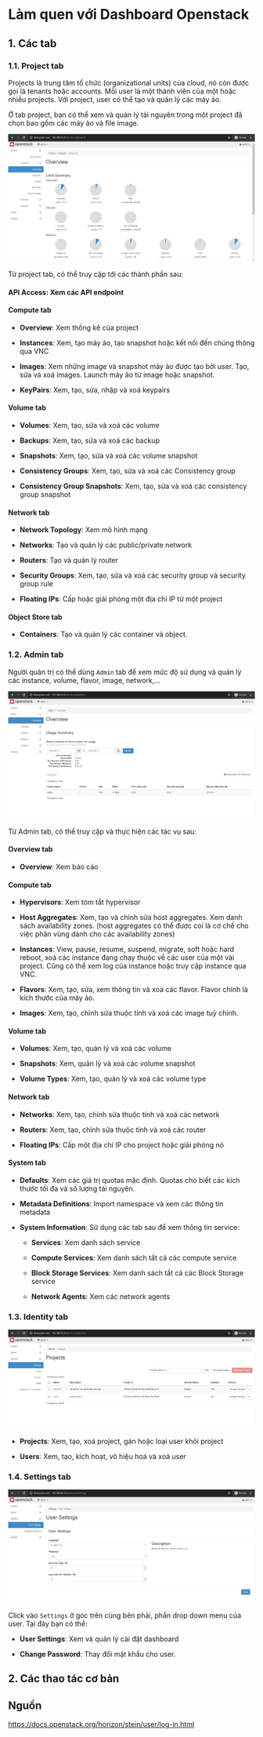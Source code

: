 # Làm quen với Dashboard Openstack

## 1. Các tab

### 1.1. Project tab

Projects là trung tâm tổ chức (organizational units) của cloud, nó còn được gọi là tenants hoặc accounts. Mỗi user là một thành viên của một hoặc nhiều projects. Với project, user có thể tạo và quản lý các máy ảo.

Ở tab project, bạn có thể xem và quản lý tài nguyên trong một project đã chọn bao gồm các máy ảo và file image.

<img src="img/08.jpg">

Từ project tab, có thể truy cập tới các thành phần sau:

#### API Access: Xem các API endpoint

#### Compute tab

- **Overview**: Xem thống kê của project

- **Instances**: Xem, tạo máy ảo, tạo snapshot hoặc kết nối đến chúng thông qua VNC

- **Images**: Xem những image và snapshot máy ảo được tạo bởi user. Tạo, sửa và xoá images. Launch máy ảo từ image hoặc snapshot.

- **KeyPairs**: Xem, tạo, sửa, nhập và xoá keypairs

#### Volume tab

- **Volumes**: Xem, tạo, sửa và xoá các volume

- **Backups**: Xem, tạo, sửa và xoá các backup

- **Snapshots**: Xem, tạo, sửa và xoá các volume snapshot

- **Consistency Groups**: Xem, tạo, sửa và xoá các Consistency group

- **Consistency Group Snapshots**: Xem, tạo, sửa và xoá các consistency group snapshot

#### Network tab

- **Network Topology**: Xem mô hình mạng

- **Networks**: Tạo và quản lý các public/private network

- **Routers**: Tạo và quản lý router

- **Security Groups**: Xem, tạo, sửa và xoá các security group và security group rule

- **Floating IPs**: Cấp hoặc giải phóng một địa chỉ IP từ một project

#### Object Store tab

- **Containers**: Tạo và quản lý các container và object.

### 1.2. Admin tab

Người quản trị có thể dùng `Admin` tab để xem mức độ sử dụng và quản lý các instance, volume, flavor, image, network,...

<img src="img/09.jpg">

Từ Admin tab, có thể truy cập và thực hiện các tác vụ sau:

#### Overview tab

- **Overview**: Xem báo cáo

#### Compute tab

- **Hypervisors**: Xem tóm tắt hypervisor

- **Host Aggregates**: Xem, tạo và chỉnh sửa host aggregates. Xem danh sách availability zones. (host aggregates có thể được coi là cơ chế cho việc phân vùng dành cho các availability zones)

- **Instances**: View, pause, resume, suspend, migrate, soft hoặc hard reboot, xoá các instance đang chạy thuộc về các user của một vài project. Cũng có thể xem log của instance hoặc truy cập instance qua VNC.

- **Flavors**: Xem, tạo, sửa, xem thông tin và xoá các flavor. Flavor chính là kích thước của máy ảo.

- **Images**: Xem, tạo, chỉnh sửa thuộc tính và xoá các image tuỳ chỉnh.

#### Volume tab

- **Volumes**: Xem, tạo, quản lý và xoá các volume

- **Snapshots**: Xem, quản lý và xoá các volume snapshot

- **Volume Types**: Xem, tạo, quản lý và xoá các volume type

#### Network tab

- **Networks**: Xem, tạo, chỉnh sửa thuộc tính và xoá các network

- **Routers**: Xem, tạo, chỉnh sửa thuộc tính và xoá các router

- **Floating IPs**: Cấp một địa chỉ IP cho project hoặc giải phóng nó

#### System tab

- **Defaults**: Xem các giá trị quotas mặc định. Quotas cho biết các kích thước tối đa và số lượng tài nguyên.

- **Metadata Definitions**: Import namespace và xem các thông tin metadata

- **System Information**: Sử dụng các tab sau để xem thông tin service:

	- **Services**: Xem danh sách service
	
	- **Compute Services**: Xem danh sách tất cả các compute service
	
	- **Block Storage Services**: Xem danh sách tất cả các Block Storage service
	
	- **Network Agents**: Xem các network agents
	
### 1.3. Identity tab

<img src="img/10.jpg">

- **Projects**: Xem, tạo, xoá project, gán hoặc loại user khỏi project

- **Users**: Xem, tạo, kích hoạt, vô hiệu hoá và xoá user

### 1.4. Settings tab

<img src="img/11.jpg">

Click vào `Settings` ở góc trên cùng bên phải, phần drop down menu của user. Tại đây bạn có thể:

- **User Settings**: Xem và quản lý cài đặt dashboard

- **Change Password**: Thay đổi mật khẩu cho user.

## 2. Các thao tác cơ bản



## Nguồn

https://docs.openstack.org/horizon/stein/user/log-in.html